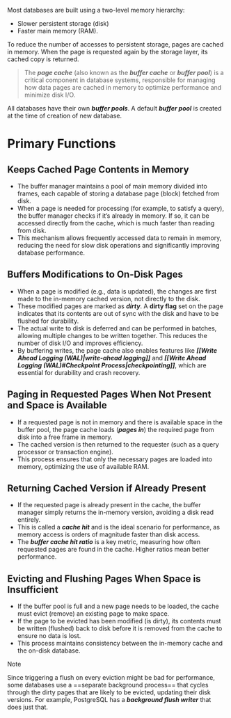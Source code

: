 Most databases are built using a two-level memory hierarchy:
- Slower persistent storage (disk)
- Faster main memory (RAM).

To reduce the number of accesses to persistent storage, pages are cached in memory. When the page is requested again by the storage layer, its cached copy is returned.

> The ***page cache*** (also known as the ***buffer cache*** or ***buffer pool***) is a critical component in database systems, responsible for managing how data pages are cached in memory to optimize performance and minimize disk I/O.

All databases have their own ***buffer pools***. A default ***buffer pool*** is created at the time of creation of new database.

# Primary Functions

## Keeps Cached Page Contents in Memory

- The buffer manager maintains a pool of main memory divided into frames, each capable of storing a database page (block) fetched from disk.
- When a page is needed for processing (for example, to satisfy a query), the buffer manager checks if it’s already in memory. If so, it can be accessed directly from the cache, which is much faster than reading from disk.
- This mechanism allows frequently accessed data to remain in memory, reducing the need for slow disk operations and significantly improving database performance.

## Buffers Modifications to On-Disk Pages

- When a page is modified (e.g., data is updated), the changes are first made to the in-memory cached version, not directly to the disk.
- These modified pages are marked as ***dirty***. A **dirty flag** set on the page indicates that its contents are out of sync with the disk and have to be flushed for durability.
- The actual write to disk is deferred and can be performed in batches, allowing multiple changes to be written together. This reduces the number of disk I/O and improves efficiency.
- By buffering writes, the page cache also enables features like ***[[Write Ahead Logging (WAL)|write-ahead logging]]*** and ***[[Write Ahead Logging (WAL)#Checkpoint Process|checkpointing]]***, which are essential for durability and crash recovery.

## Paging in Requested Pages When Not Present and Space is Available

- If a requested page is not in memory and there is available space in the buffer pool, the page cache loads (***pages in***) the required page from disk into a free frame in memory.
- The cached version is then returned to the requester (such as a query processor or transaction engine).
- This process ensures that only the necessary pages are loaded into memory, optimizing the use of available RAM.

## Returning Cached Version if Already Present

- If the requested page is already present in the cache, the buffer manager simply returns the in-memory version, avoiding a disk read entirely.
- This is called a ***cache hit*** and is the ideal scenario for performance, as memory access is orders of magnitude faster than disk access.
- The ***buffer cache hit ratio*** is a key metric, measuring how often requested pages are found in the cache. Higher ratios mean better performance.

## Evicting and Flushing Pages When Space is Insufficient

- If the buffer pool is full and a new page needs to be loaded, the cache must evict (remove) an existing page to make space.
- If the page to be evicted has been modified (is dirty), its contents must be written (flushed) back to disk before it is removed from the cache to ensure no data is lost.
- This process maintains consistency between the in-memory cache and the on-disk database.

> [!note]
> Since triggering a flush on every eviction might be bad for performance, some databases use a ==separate background process== that cycles through the dirty pages that are likely to be evicted, updating their disk versions. For example, PostgreSQL has a ***background flush writer*** that does just that.

